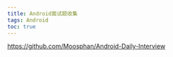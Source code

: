 ```yaml
---
title: Android面试题收集
tags: Android
toc: true
---
```




https://github.com/Moosphan/Android-Daily-Interview
